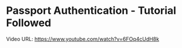 # Passport Authentication - Tutorial Followed

Video URL: https://www.youtube.com/watch?v=6FOq4cUdH8k
